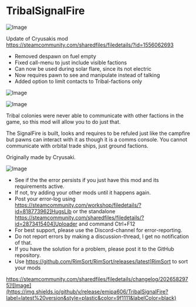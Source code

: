 # TribalSignalFire

![Image](https://i.imgur.com/buuPQel.png)

Update of Cryusakis mod
https://steamcommunity.com/sharedfiles/filedetails/?id=1556062693

- Removed despawn on fuel empty
- Fixed call-menu to just include visible factions
- Can now be used during solar flare, since its not electric
- Now requires pawn to see and manipulate instead of talking
- Added option to limit contacts to Tribal-factions only

![Image](https://i.imgur.com/pufA0kM.png)

	
![Image](https://i.imgur.com/Z4GOv8H.png)


Tribal colonies were never able to communicate with other factions in the game, so this mod will allow you to do just that. 

The SignalFire is built, looks and requires to be refuled just like the campfire but pawns can interact with it as though it is a comms console. You cannot communicate with orbital trade ships, just ground factions.
 
Originally made by Cryusaki.


![Image](https://i.imgur.com/PwoNOj4.png)



-  See if the the error persists if you just have this mod and its requirements active.
-  If not, try adding your other mods until it happens again.
-  Post your error-log using https://steamcommunity.com/workshop/filedetails/?id=818773962]HugsLib or the standalone https://steamcommunity.com/sharedfiles/filedetails/?id=2873415404]Uploader and command Ctrl+F12
-  For best support, please use the Discord-channel for error-reporting.
-  Do not report errors by making a discussion-thread, I get no notification of that.
-  If you have the solution for a problem, please post it to the GitHub repository.
-  Use https://github.com/RimSort/RimSort/releases/latest]RimSort to sort your mods



https://steamcommunity.com/sharedfiles/filedetails/changelog/2026582975]![Image](https://img.shields.io/github/v/release/emipa606/TribalSignalFire?label=latest%20version&style=plastic&color=9f1111&labelColor=black)

